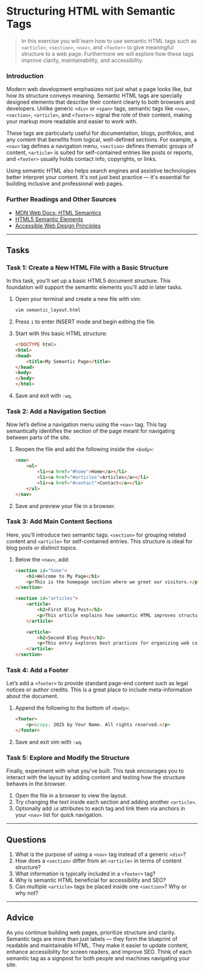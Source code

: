 <!---
{
  "id": "77bccff1-2503-4d3c-8964-6f717ea89b57",
  "depends_on": ["3ee0acd9-0f99-4423-b4f3-a0ca84a16422"],
  "author": "Stephan Bökelmann",
  "first_used": "2025-04-13",
  "keywords": ["HTML", "semantic tags", "vim", "structure", "best practices"]
}
--->

# Structuring HTML with Semantic Tags

> In this exercise you will learn how to use semantic HTML tags such as `<article>`, `<section>`, `<nav>`, and `<footer>` to give meaningful structure to a web page. Furthermore we will explore how these tags improve clarity, maintainability, and accessibility.

### Introduction

Modern web development emphasizes not just what a page looks like, but how its structure conveys meaning. Semantic HTML tags are specially designed elements that describe their content clearly to both browsers and developers. Unlike generic `<div>` or `<span>` tags, semantic tags like `<nav>`, `<section>`, `<article>`, and `<footer>` signal the role of their content, making your markup more readable and easier to work with.

These tags are particularly useful for documentation, blogs, portfolios, and any content that benefits from logical, well-defined sections. For example, a `<nav>` tag defines a navigation menu, `<section>` defines thematic groups of content, `<article>` is suited for self-contained entries like posts or reports, and `<footer>` usually holds contact info, copyrights, or links.

Using semantic HTML also helps search engines and assistive technologies better interpret your content. It's not just best practice — it's essential for building inclusive and professional web pages.

### Further Readings and Other Sources

- [MDN Web Docs: HTML Semantics](https://developer.mozilla.org/en-US/docs/Glossary/Semantics)
- [HTML5 Semantic Elements](https://www.w3schools.com/html/html5_semantic_elements.asp)
- [Accessible Web Design Principles](https://webaim.org/techniques/semanticstructure/)

---

## Tasks

### Task 1: Create a New HTML File with a Basic Structure

In this task, you'll set up a basic HTML5 document structure. This foundation will support the semantic elements you'll add in later tasks.

1. Open your terminal and create a new file with vim:
   ```sh
   vim semantic_layout.html
   ```
2. Press `i` to enter INSERT mode and begin editing the file.

3. Start with this basic HTML structure:
   ```html
   <!DOCTYPE html>
   <html>
   <head>
       <title>My Semantic Page</title>
   </head>
   <body>
   </body>
   </html>
   ```
4. Save and exit with `:wq`.

### Task 2: Add a Navigation Section

Now let’s define a navigation menu using the `<nav>` tag. This tag semantically identifies the section of the page meant for navigating between parts of the site.

1. Reopen the file and add the following inside the `<body>`:
   ```html
   <nav>
       <ul>
           <li><a href="#home">Home</a></li>
           <li><a href="#articles">Articles</a></li>
           <li><a href="#contact">Contact</a></li>
       </ul>
   </nav>
   ```
2. Save and preview your file in a browser.

### Task 3: Add Main Content Sections

Here, you’ll introduce two semantic tags: `<section>` for grouping related content and `<article>` for self-contained entries. This structure is ideal for blog posts or distinct topics.

1. Below the `<nav>`, add:
   ```html
   <section id="home">
       <h1>Welcome to My Page</h1>
       <p>This is the homepage section where we greet our visitors.</p>
   </section>

   <section id="articles">
       <article>
           <h2>First Blog Post</h2>
           <p>This article explains how semantic HTML improves structure and accessibility.</p>
       </article>

       <article>
           <h2>Second Blog Post</h2>
           <p>This entry explores best practices for organizing web content using tags.</p>
       </article>
   </section>
   ```

### Task 4: Add a Footer

Let’s add a `<footer>` to provide standard page-end content such as legal notices or author credits. This is a great place to include meta-information about the document.

1. Append the following to the bottom of `<body>`:
   ```html
   <footer>
       <p>&copy; 2025 by Your Name. All rights reserved.</p>
   </footer>
   ```
2. Save and exit vim with `:wq`.

### Task 5: Explore and Modify the Structure

Finally, experiment with what you've built. This task encourages you to interact with the layout by adding content and testing how the structure behaves in the browser.

1. Open the file in a browser to view the layout.
2. Try changing the text inside each section and adding another `<article>`.
3. Optionally add `id` attributes to each tag and link them via anchors in your `<nav>` list for quick navigation.

---

## Questions

1. What is the purpose of using a `<nav>` tag instead of a generic `<div>`?
2. How does a `<section>` differ from an `<article>` in terms of content structure?
3. What information is typically included in a `<footer>` tag?
4. Why is semantic HTML beneficial for accessibility and SEO?
5. Can multiple `<article>` tags be placed inside one `<section>`? Why or why not?

---

## Advice

As you continue building web pages, prioritize structure and clarity. Semantic tags are more than just labels — they form the blueprint of readable and maintainable HTML. They make it easier to update content, enhance accessibility for screen readers, and improve SEO. Think of each semantic tag as a signpost for both people and machines navigating your site.